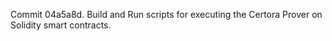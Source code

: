 Commit 04a5a8d.                    Build and Run scripts for executing the Certora Prover on Solidity smart contracts.